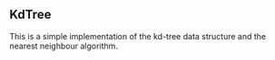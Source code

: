 KdTree
------

This is a simple implementation of the kd-tree data structure and the nearest neighbour algorithm.

